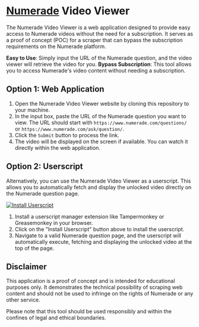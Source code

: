 # [Numerade](https://www.numerade.com) Video Viewer

The Numerade Video Viewer is a web application designed to provide easy access to Numerade videos without the need for a subscription. It serves as a proof of concept (POC) for a scraper that can bypass the subscription requirements on the Numerade platform.

**Easy to Use**: Simply input the URL of the Numerade question, and the video viewer will retrieve the video for you.
**Bypass Subscription**: This tool allows you to access Numerade's video content without needing a subscription.

## Option 1: Web Application

1. Open the Numerade Video Viewer website by cloning this repository to your machine.
2. In the input box, paste the URL of the Numerade question you want to view. The URL should start with `https://www.numerade.com/questions/` or `https://www.numerade.com/ask/question/`.
3. Click the `Submit` button to process the link.
4. The video will be displayed on the screen if available. You can watch it directly within the web application.

## Option 2: Userscript
Alternatively, you can use the Numerade Video Viewer as a userscript. This allows you to automatically fetch and display the unlocked video directly on the Numerade question page.

[![Install Userscript](https://img.shields.io/badge/Install-Userscript-green?style=for-the-badge)](https://github.com/GooglyBlox/free-numerade-videos/raw/main/userscript/numerade-video-viewer.user.js)
1. Install a userscript manager extension like Tampermonkey or Greasemonkey in your browser.
2. Click on the "Install Userscript" button above to install the userscript.
3. Navigate to a valid Numerade question page, and the userscript will automatically execute, fetching and displaying the unlocked video at the top of the page.

## Disclaimer

This application is a proof of concept and is intended for educational purposes only. It demonstrates the technical possibility of scraping web content and should not be used to infringe on the rights of Numerade or any other service.

Please note that this tool should be used responsibly and within the confines of legal and ethical boundaries.


